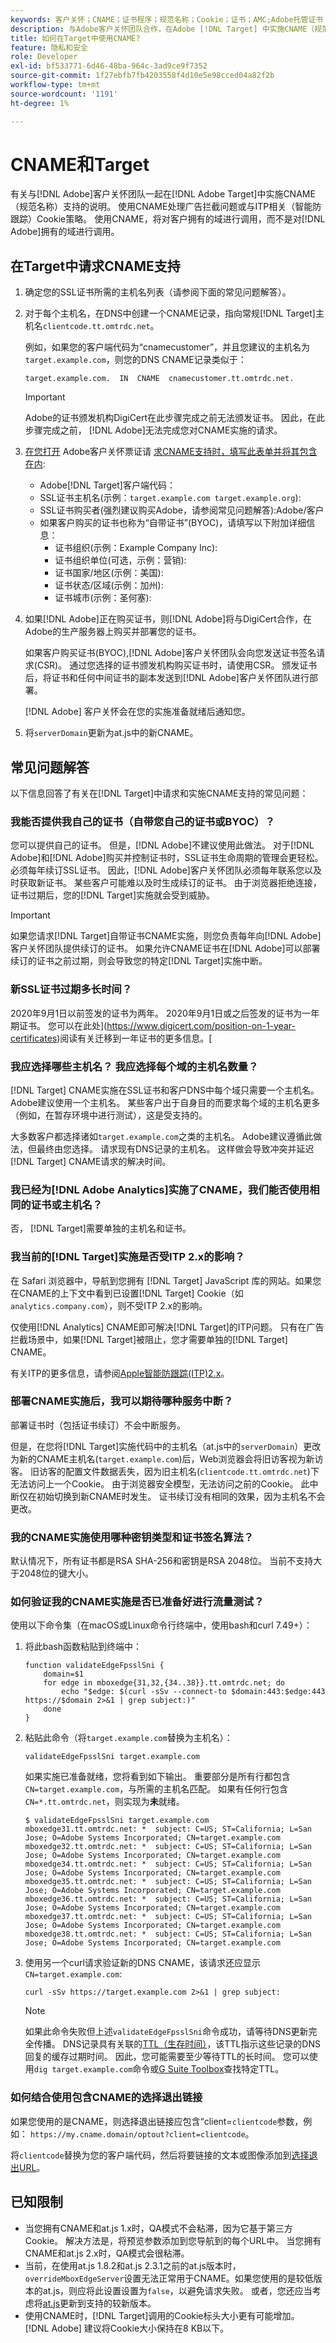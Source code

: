 ```yaml
---
keywords: 客户关怀；CNAME；证书程序；规范名称；Cookie；证书；AMC;Adobe托管证书；Digicert；域控制验证；DCV
description: 与Adobe客户关怀团队合作，在Adobe [!DNL Target] 中实施CNAME（规范名称）支持，以处理广告阻止问题或与ITP相关的Cookie策略。
title: 如何在Target中使用CNAME?
feature: 隐私和安全
role: Developer
exl-id: bf533771-6d46-48ba-964c-3ad9ce9f7352
source-git-commit: 1f27ebfb7fb4203558f4d10e5e98cced04a82f2b
workflow-type: tm+mt
source-wordcount: '1191'
ht-degree: 1%

---
```


# CNAME和Target

有关与[!DNL Adobe]客户关怀团队一起在[!DNL Adobe Target]中实施CNAME（规范名称）支持的说明。 使用CNAME处理广告拦截问题或与ITP相关（智能防跟踪）Cookie策略。 使用CNAME，将对客户拥有的域进行调用，而不是对[!DNL Adobe]拥有的域进行调用。

## 在Target中请求CNAME支持

1. 确定您的SSL证书所需的主机名列表（请参阅下面的常见问题解答）。

1. 对于每个主机名，在DNS中创建一个CNAME记录，指向常规[!DNL Target]主机名`clientcode.tt.omtrdc.net`。

   例如，如果您的客户端代码为“cnamecustomer”，并且您建议的主机名为`target.example.com`，则您的DNS CNAME记录类似于：

   ```
   target.example.com.  IN  CNAME  cnamecustomer.tt.omtrdc.net.
   ```

   >[!IMPORTANT]
   >
   >Adobe的证书颁发机构DigiCert在此步骤完成之前无法颁发证书。 因此，在此步骤完成之前， [!DNL Adobe]无法完成您对CNAME实施的请求。

1. [在您打开](/help/assets/FPC_Request_Form.xlsx) Adobe客户关怀票证请 [求CNAME支持时，填写此表单并将其包含在内](/help/cmp-resources-and-contact-information.md#reference_ACA3391A00EF467B87930A450050077C):

   * Adobe[!DNL Target]客户端代码：
   * SSL证书主机名(示例：`target.example.com target.example.org`):
   * SSL证书购买者(强烈建议购买Adobe，请参阅常见问题解答):Adobe/客户
   * 如果客户购买的证书也称为“自带证书”(BYOC)，请填写以下附加详细信息：
      * 证书组织(示例：Example Company Inc):
      * 证书组织单位(可选，示例：营销):
      * 证书国家/地区(示例：美国):
      * 证书状态/区域(示例：加州):
      * 证书城市(示例：圣何塞):

1. 如果[!DNL Adobe]正在购买证书，则[!DNL Adobe]将与DigiCert合作，在Adobe的生产服务器上购买并部署您的证书。

   如果客户购买证书(BYOC),[!DNL Adobe]客户关怀团队会向您发送证书签名请求(CSR)。 通过您选择的证书颁发机构购买证书时，请使用CSR。 颁发证书后，将证书和任何中间证书的副本发送到[!DNL Adobe]客户关怀团队进行部署。

   [!DNL Adobe] 客户关怀会在您的实施准备就绪后通知您。

1. 将`serverDomain`更新为at.js中的新CNAME。

## 常见问题解答

以下信息回答了有关在[!DNL Target]中请求和实施CNAME支持的常见问题：

### 我能否提供我自己的证书（自带您自己的证书或BYOC）？

您可以提供自己的证书。 但是，[!DNL Adobe]不建议使用此做法。 对于[!DNL Adobe]和[!DNL Adobe]购买并控制证书时，SSL证书生命周期的管理会更轻松。 必须每年续订SSL证书。 因此，[!DNL Adobe]客户关怀团队必须每年联系您以及时获取新证书。 某些客户可能难以及时生成续订的证书。 由于浏览器拒绝连接，证书过期后，您的[!DNL Target]实施就会受到威胁。

>[!IMPORTANT]
>
>如果您请求[!DNL Target]自带证书CNAME实施，则您负责每年向[!DNL Adobe]客户关怀团队提供续订的证书。 如果允许CNAME证书在[!DNL Adobe]可以部署续订的证书之前过期，则会导致您的特定[!DNL Target]实施中断。

### 新SSL证书过期多长时间？

2020年9月1日以前签发的证书为两年。 2020年9月1日或之后签发的证书为一年期证书。 您可以在此处](https://www.digicert.com/position-on-1-year-certificates)阅读有关迁移到一年证书的更多信息。[

### 我应选择哪些主机名？ 我应选择每个域的主机名数量？

[!DNL Target] CNAME实施在SSL证书和客户DNS中每个域只需要一个主机名。Adobe建议使用一个主机名。 某些客户出于自身目的而要求每个域的主机名更多（例如，在暂存环境中进行测试），这是受支持的。

大多数客户都选择诸如`target.example.com`之类的主机名。 Adobe建议遵循此做法，但最终由您选择。 请求现有DNS记录的主机名。 这样做会导致冲突并延迟[!DNL Target] CNAME请求的解决时间。

### 我已经为[!DNL Adobe Analytics]实施了CNAME，我们能否使用相同的证书或主机名？

否， [!DNL Target]需要单独的主机名和证书。

### 我当前的[!DNL Target]实施是否受ITP 2.x的影响？

在 Safari 浏览器中，导航到您拥有 [!DNL Target] JavaScript 库的网站。如果您在CNAME的上下文中看到已设置[!DNL Target] Cookie（如`analytics.company.com`），则不受ITP 2.x的影响。

仅使用[!DNL Analytics] CNAME即可解决[!DNL Target]的ITP问题。 只有在广告拦截场景中，如果[!DNL Target]被阻止，您才需要单独的[!DNL Target] CNAME。

有关ITP的更多信息，请参阅[Apple智能防跟踪(ITP)2.x](/help/c-implementing-target/c-considerations-before-you-implement-target/c-privacy/apple-itp-2x.md)。

### 部署CNAME实施后，我可以期待哪种服务中断？

部署证书时（包括证书续订）不会中断服务。

但是，在您将[!DNL Target]实施代码中的主机名（at.js中的`serverDomain`）更改为新的CNAME主机名(`target.example.com`)后，Web浏览器会将旧访客视为新访客。 旧访客的配置文件数据丢失，因为旧主机名(`clientcode.tt.omtrdc.net`)下无法访问上一个Cookie。 由于浏览器安全模型，无法访问之前的Cookie。 此中断仅在初始切换到新CNAME时发生。 证书续订没有相同的效果，因为主机名不会更改。

### 我的CNAME实施使用哪种密钥类型和证书签名算法？

默认情况下，所有证书都是RSA SHA-256和密钥是RSA 2048位。 当前不支持大于2048位的键大小。

### 如何验证我的CNAME实施是否已准备好进行流量测试？

使用以下命令集（在macOS或Linux命令行终端中，使用bash和curl 7.49+）：

1. 将此bash函数粘贴到终端中：

   ```
   function validateEdgeFpsslSni {
       domain=$1
       for edge in mboxedge{31,32,{34..38}}.tt.omtrdc.net; do
           echo "$edge: $(curl -sSv --connect-to $domain:443:$edge:443 https://$domain 2>&1 | grep subject:)"
       done
   }
   ```

1. 粘贴此命令（将`target.example.com`替换为主机名）：

   ```
   validateEdgeFpsslSni target.example.com
   ```

   如果实施已准备就绪，您将看到如下输出。 重要部分是所有行都包含`CN=target.example.com`，与所需的主机名匹配。 如果有任何行包含`CN=*.tt.omtrdc.net`，则实现为&#x200B;**未**&#x200B;就绪。

   ```
   $ validateEdgeFpsslSni target.example.com
   mboxedge31.tt.omtrdc.net: *  subject: C=US; ST=California; L=San Jose; O=Adobe Systems Incorporated; CN=target.example.com
   mboxedge32.tt.omtrdc.net: *  subject: C=US; ST=California; L=San Jose; O=Adobe Systems Incorporated; CN=target.example.com
   mboxedge34.tt.omtrdc.net: *  subject: C=US; ST=California; L=San Jose; O=Adobe Systems Incorporated; CN=target.example.com
   mboxedge35.tt.omtrdc.net: *  subject: C=US; ST=California; L=San Jose; O=Adobe Systems Incorporated; CN=target.example.com
   mboxedge36.tt.omtrdc.net: *  subject: C=US; ST=California; L=San Jose; O=Adobe Systems Incorporated; CN=target.example.com
   mboxedge37.tt.omtrdc.net: *  subject: C=US; ST=California; L=San Jose; O=Adobe Systems Incorporated; CN=target.example.com
   mboxedge38.tt.omtrdc.net: *  subject: C=US; ST=California; L=San Jose; O=Adobe Systems Incorporated; CN=target.example.com
   ```

1. 使用另一个curl请求验证新的DNS CNAME，该请求还应显示`CN=target.example.com`:

   ```
   curl -sSv https://target.example.com 2>&1 | grep subject:
   ```

   >[!NOTE]
   >
   >如果此命令失败但上述`validateEdgeFpsslSni`命令成功，请等待DNS更新完全传播。 DNS记录具有关联的[TTL（生存时间）](https://en.wikipedia.org/wiki/Time_to_live#DNS_records)，该TTL指示这些记录的DNS回复的缓存过期时间。 因此，您可能需要至少等待TTL的长时间。 您可以使用`dig target.example.com`命令或[G Suite Toolbox](https://toolbox.googleapps.com/apps/dig/#CNAME)查找特定TTL。

### 如何结合使用包含CNAME的选择退出链接

如果您使用的是CNAME，则选择退出链接应包含“client=`clientcode`参数，例如：
`https://my.cname.domain/optout?client=clientcode`。

将`clientcode`替换为您的客户端代码，然后将要链接的文本或图像添加到[选择退出URL](/help/c-implementing-target/c-considerations-before-you-implement-target/c-privacy/privacy.md#reference_E7A62B7B99C94B3A806CB262D16E27FC)。

## 已知限制

* 当您拥有CNAME和at.js 1.x时，QA模式不会粘滞，因为它基于第三方Cookie。 解决方法是，将预览参数添加到您导航到的每个URL中。 当您拥有CNAME和at.js 2.x时，QA模式会很粘滞。
* 当前，在使用at.js 1.8.2和at.js 2.3.1之前的at.js版本时，`overrideMboxEdgeServer`设置无法正常用于CNAME。如果您使用的是较低版本的at.js，则应将此设置设置为`false`，以避免请求失败。 或者，您还应当考虑将[at.js](/help/c-implementing-target/c-implementing-target-for-client-side-web/target-atjs-versions.md)更新到支持的较新版本。
* 使用CNAME时，[!DNL Target]调用的Cookie标头大小更有可能增加。 [!DNL Adobe] 建议将Cookie大小保持在8 KB以下。
